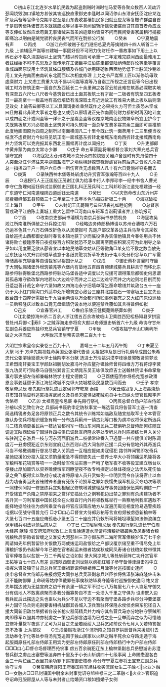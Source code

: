 <!-- { "loadSidebar": true } -->
　　○初山东江北连岁水旱饥民螽为起盗剧贼时洲时恺马爱等各聚众数百人流劫沂邳闻烧毁泇口镇地方甚彼其害巡按直隶御史李逢时以闻诏停山东淮安抚臣沈应龙连矿及兵备等官俸令克期平定至是山东麦收甚穰饥民多归就业应龙等复檄许群盗自首于是贼势衰耗诸首恶多就擒应龙等以事平具闻诏斩所擒获诸盗而贷其自首者命应龙等支俸如故然应龙苟冀无事诸贼来首虽凶迹章灼皆贷不问而民间受害家属稍行捕报即痛治以刑由是贼党骄矜良民丧气而所在剽掠公行矣
　　○癸未
　　○宁夏地震有声
　　○丙戌
　　○浙江舟师破贼于松门港把总夏光等擒贼四十四人斩首二十九级  上谕辅臣严嵩等曰建城一事固好但不可罔力伤财枉作一番故事如下用土上以砖石必不堪久湏围垣以土坚筑门楼以砖包而可承重一二年定难完朕闻西面最难用工者兹经始不可不先思及之嵩传示在工诸臣平江伯陈圭都督陆炳侍郎许论等圭等覆言重城四面原议用土坚筑其垛口腰墙及各城门始用砖砌惟西面地势低下土脉流沙稍难用工宜先完南面由南转东北而西以次相度修理  上允之令严嵩督工匠以渐修筑毋致虚糜财力  上又虑工费重大功不易以问嵩等嵩等乃自诣工所视之还言臣等今日出视城工时方修筑正南一面自东及西延长二十余里询之各官云前此难在筑基必深取实地有深至五六尺七八尺者今基筑皆已出土面其板筑土有才起一二板者有筑至四五板者其一最高至十一板盖地有高低培垫有浅深取土有近远故工有难易大抵上板以后则渐见效矣  上谕答曰卿等以工义具闻谓委难重然既作之必果持久方可但土质恐未坚或曰且做看此非建大事者之思也又或仍以原墙说正先作南面待财力都裕时再因地计度以成四面之计或同圭等一详计之于是嵩会圭等议覆京城南面民物繁阜所宜卫护今丁夫既集板筑方兴必取善土坚筑务可持久筑竣一面总挈支费多寡其余三面即可类推前此度地画图原为四周之制所以南面横阔凡二十里今既止筑一面苐用十二三里便当收结庶不虚费财力今拟将见筑正南一面城基东折转北接城东南角西折转北接城西南角并力坚筑可以克完报其东西北三面候再计度以闻报允
　　○丁亥
　　○升吏部郎中黄养蒙为南京太常寺少卿
　　○戊子  命五军营副将署都督佥事刘大章充总兵官镇守宣府
　　○海寇犯太仓州攻城不克分众四掠烧毁关厢卢舍是时有失舟倭四十人突至浙江乍浦往来平湖海盐海宁之境纵横肆掠焚戮惨虐官兵前后遇之皆败凡杀把总一指挥四千户一百户六县丞一所伤官兵无虑数百人凡十有六日竟倘祥夺舟而去
　　○庚寅
　　○录陕西神木堡等处斩虏功升赏官军张瀚等百四十九人
　　○壬辰
　　○选授行人王正国殷正茂谢江俱为给事中行人李邦珍李一经中书舍人曹光李守仁詹理何廷钰俱试监察御史正国礼科正茂兵科江工科邦珍浙江道先福建道一经广东道守仁河南道理陕西道廷钰云南道
　　○癸巳
　　○以灾伤命改山东沂州并郯费滕峄邹五县预徵三十三年至三十五年本色马每匹折银二十两
　　○海寇破松江上海县
　　○甲午
　　○未封妃王氏薨赐号曰庄诏丧礼如睦妃例
　　○总督京营戎政平江伯陈圭奏城工重大乞留中□河南山东班军当诣蓟镇者并工修筑报可
　　○丁酉
　　○改南京吏部尚书潘横为南京兵部尚书参赞机务
　　○海寇攻吴淞江所南淮所俱破之分兵掠江阴
　　○经略边务侍郎杨博请以苏州仓漕粮六万石仍运本色其十八万石俱改折色以从民便报可  先是户部议革各边主兵马草令其采牧自给巡抚山西都御史赵时春言本镇地狭丁少而徭役供办实倍他镇具今春冬用兵不休诸将败亡接踵臣等日夜抚绥百方积聚犹恐不足以固离至而振积衰况可为此削夺之举乎如以用度匮乏欲从莭省宜以本地民纳草束姑从臣等徵角□羊支给不敷之数当放先辽东抚臣马文升罚积粮草遗意于各纸贾赃罚折草补支仍于屯军处分积谷草以广军需待储蓄稍充容臣等自请裁省以裕国计从之
　　○戊戌
　　○御史蔡朴言曩时守臣于大同弘赐诸堡外增筑镇羌等六堡内有垦地五百四百顷建城募兵且耕且守而移北东路参将驻得胜堡北西路参将驻助马堡各适中调度以为应援可谓得策后都御史何思谓其孤悬难守欲改掣内地若以大边难守而并之二边二边难守而并之内边则地目削而势日蹙岂善计哉乞命守六堡如故又四海冶永宁旧墙单薄乞亟命增缮并筑敌台五十一座仍于大小红门柳沟口外适中处所增筑空心敌台三座其北路独石一带塞垣王巨宜先设敌台四十四座计需银七千九百余两请以万全都司所贮事例银充之又大红门原设巡检一员后移隆庆以致本口竟无盘缉请仍设本地以便巡禁兵覆如其言得旨俱如拟
　　○己亥
　　○宜春官兴工
　　○鲁府乐陵王健概薨赐祭葬如例
　　○庚子
　　○江北倭掠海州杀二百余人浙江倭五百余攻破临山卫乘胜西犯松杨知县罗拱宸督处州兵御＜寿阝＞之贼浮海走参将俞大猷以舟师邀击斩首六十九级  命协守甘州左副总兵姜应熊挂印充总兵官镇守宁夏
　　○甲辰
　　○倭攻福宁州山□秦屿所破之大掠而去
　　大明世宗肃皇帝实录卷三百九十七


大明世宗肃皇帝实录卷三百九十八
　　嘉靖三十二年五月丙午朔
　　○丁未夏至大祭  地于  方泽先期视牲命英国公张溶代告请  太祖配神及是日行礼俱命成国公朱希忠代公张溶徐延德大学士徐阶李本分献  选进士万浩姚洪漠李桂徐旻郭敬贤梁梦龙王希烈南轩姜宝王学颜赵祖鹏胡汝嘉冯叶孙应鳌孙铤徐师曾将四维方万有蒋焞李蓘张九功吴可行陆泰马自强张巽言王文炳晁东吴王咏俱改庶吉士送翰林院读书命掌詹事府事吏部左侍郎兼翰林院学士程文德教习
　　○己酉倭寇团参将杨克宽参政潘恩佥事姜廷颐于浙江海盐政城不克纵火焚城楼及民屋数百间而去
　　○壬子  孝宗敬皇帝忌辰  奉先殿行祭礼遣武定侯郭守乾祭  泰陵
　　○癸丑倭寇复入上海县烧劫县市知县喻显科逃匿指挥武尚文及县丞宋鳌俱战死贼屯县中七日纵火焚官民廨宇庐舍略尽
　　○乙卯  太祖高皇帝忌辰  奉先殿行祭礼
　　○丙辰总督仓场户部左侍郎孙禬以疾乞致仕许之  兵部尚书聂豹申定防秋事宜一练选营兵将各营军士逐一清查简选精锐者务足各将原领正兵之数令其统令训练常如临敌及随宜抽取军士令本管官旗认办使兵将相识缓急有赖一分布边兵蓟州一镇古北等口极为虏冲议将保定所选兵马二枝真顺更番民兵一枝达官都司军一枝山东河南民兵二枝俱听总督侍郎何栋随宜调遣其陕西延绥宁固游兵四枝俱已调赴宣府隆永等处专听总兵时陈掺练七月入关分布驻劄辽东游兵一枝与河东河西旧游兵二枝循常轮番入卫遇警一并应援俱听时陈调度万一丑虏侵犯近京东则宣府辽东西则山西大同各除正援二兵分有信地外其奇游兵马当不候檄调趣行督发尽数入关策应一互相应援如虏寇侵犯  路邻阵闻警即发奇兵星驰应援如分投入寇又须酌量缓急不得顾彼失此一爱养士卒大小将领痛惩夙毙将各军粮料布花犒赏等项一一及时给军俾沾实惠一严哨了墩军夜不收等役宜建立墩台以便楼止厚加廪饩以资养赡使墩军司瞭望夜不收专哨探定以昼烽夜燧之法优以死伤恤录之典飞报得实以致战守成功者将原哨人员升赏如例一申明赏罚令各该将官止以血战为功奋勇当先首锉贼锋者虽有死伤不论损军之罪如畏懦失误军机及买夺功次等项一照律例问拟一修堡练兵宜劝相居民修筑墩城整理战守事务团结保伍乘暇训练一广开受降宜严杀降之禁厚招来之赏详安插处分之例宥犯边出禁之罪别有杀虏建功者不吝升赏一习利军器中国长技全在火器宜行内外将领教练举行一熟察地利我军遇敌不能择地据险往往为虏所乘宜令各将官应该策应地方从宜遍历周览相度险易遇警疾趋屯据以便战守得旨允行  □才□口心□督宣大侍郎苏祐等言宣府频被虏患新榆林等大堡七百四十五座应脩孤悬小堡五百二十座应并仍敕所司将城坦壕堑如法脩浚编立保甲缮兵明法以慎后防从之
　　○丁巳  仁宗昭皇帝忌辰  奉先殿行祭礼遣长宁伯周大经祭  献陵  淮安府知府张敦仁上言淮徐连遭水旱请将漕粮折银蠲免及凤寿诸仓粮钱粮秋后带徵者皆缓之又淮安大河邳州三卫守御东西二海所官军俸粮岁伍万七千余两请如先年例暂留钞关银数万两或拨运司盐银给之户部议覆京储至重不得尽免上年漕粮折银仍令起解今年已徵在官者起运未徵者姑俟秋成同凤寿诸仓钱粮如数带徵其官军俸粮当以盐银一万二千两给之诏如拟  录大同凉城儿等处斩获阵亡功升赏官军王祐等百七十四人有差  巡按陕西御史刘世魁以虏犯红城子参守备傅津游击冯中立指挥朱贤及镇守甘肃总兵官王继祖罪诏停继祖俸二月津等付巡按御史逮问
　　○庚申总督宣大侍郎苏祐报虏犯大同参总兵吴瑛副总兵赵臣参将焦泽张涞麻隆佐击朱汉不能防御罪  上命瑛等姑停俸戴罪任事俟秋防毕奏夺隆等付巡按御史逮问  祐又言先年摆边诚为无益宣府之边千有余里一镇之军不过七八万每里七八十人岂足守御又分有信地人不敢离虏聚而多我分而寡势自不支一处溃入千里之守俱为  设虏既入边我兵反后此摆边之失也臣以为兵少不足以守边不若聚而守堡各路步兵尽分冲要堡寨并力固守马兵则屯劄要害相机战御其各城入卫兵暂驻怀保隆永侯侦虏果东犯径自入援大同新旧敌台堪据者各设长枪火器简精兵并力哨守其各营兵马亦分地驻守察贼所向即移军以遏其冲亦制虏之一策也兵部言边墙为已成之业一旦举而弃之似为可惜随宜脩补量拨军夜巡了尤可为耳目之先至若延绥入卫兵乞如前议令七月入关若待警报恐不及事  上从部议
　　○壬戌倭贼攻浙江乍浦所陷之知县罗拱辰督兵来援贼引去流劫奉化宁化等处参将汤克宽追围于独山民家以火爇之贼半死余众夺路走遁于海  起服阕原任礼部左侍郎王用宾为吏部左侍郎原任刑部左侍郎杨行中为户部左侍郎□□□口心□督仓场督理西苑农事  虏五百余骑犯辽东上榆林堡副总兵岳懋游击苏澄督兵御之虏走出塞懋等追奔四十里及于小长山斩虏四十七级事闻  上命赐懋澄各白金三十两纻丝二表里其余功罪下巡按御史核奏  命分守宁夏左参将王宝充左副总兵协守甘州
　　○癸亥韩府襄阳王府奉国将军旭柱收买流民女生二子融＜火业＞融□一女融火□□已封镇国中尉余未封事觉诏夺旭柱禄三之二革融＜火业＞官职追夺诏命冠服房屋从人等与未封者止给婚资口粮如擅婚子女例
